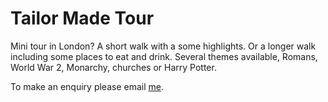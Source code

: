 # Tailor Made Tour

<span class="lead"></span>

Mini tour in London? A short walk with a some highlights. Or a longer walk 
including some places to eat and drink. Several themes available, Romans, 
World War 2, Monarchy, churches or Harry Potter.

To make an enquiry please email [me](mailto:ans@nlgids.london).

